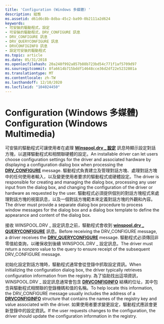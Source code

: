 ```yaml
---
title: 'Configuration (Windows 多媒體) '
description: 組態
ms.assetid: d61d6c8b-8dba-45c2-ba99-0b2111a2d624
keywords:
- 可安裝的驅動程式，設定
- 可安裝的驅動程式，DRV_CONFIGURE 訊息
- DRV_CONFIGURE 訊息
- DRV_QUERYCONFIGURE 訊息
- DRVCONFIGINFO 訊息
- 設定可安裝的驅動程式
ms.topic: article
ms.date: 05/31/2018
ms.openlocfilehash: 20a248f992a857b88b723bd54c771f1af5709d97
ms.sourcegitcommit: 8fa6614b715bddf14648cce36d2df22e5232801a
ms.translationtype: MT
ms.contentlocale: zh-TW
ms.lasthandoff: 12/10/2020
ms.locfileid: "104024450"
---
```

# <a name="configuration-windows-multimedia"></a><span data-ttu-id="0eae8-109">Configuration (Windows 多媒體) </span><span class="sxs-lookup"><span data-stu-id="0eae8-109">Configuration (Windows Multimedia)</span></span>

<span data-ttu-id="0eae8-110">可安裝的驅動程式可讓使用者在處理 [**Winspool.drv \_ 設定**](drv-configure.md) 訊息時顯示設定對話方塊，以選擇驅動程式和相關聯硬體的設定。</span><span class="sxs-lookup"><span data-stu-id="0eae8-110">An installable driver can let users choose configuration settings for the driver and associated hardware by displaying a configuration dialog box when processing the [**DRV\_CONFIGURE**](drv-configure.md) message.</span></span> <span data-ttu-id="0eae8-111">驅動程式負責建立及管理對話方塊、處理對話方塊中的任何使用者輸入，以及變更使用者要求的驅動程式或硬體設定。</span><span class="sxs-lookup"><span data-stu-id="0eae8-111">The driver is responsible for creating and managing the dialog box, processing any user input from the dialog box, and changing the configuration of the driver or hardware as requested by the user.</span></span> <span data-ttu-id="0eae8-112">驅動程式必須提供個別的對話方塊程式來處理對話方塊的視窗訊息，以及一個對話方塊範本來定義對話方塊的外觀和內容。</span><span class="sxs-lookup"><span data-stu-id="0eae8-112">The driver must provide a separate dialog box procedure to process window messages for the dialog box and a dialog box template to define the appearance and content of the dialog box.</span></span>

<span data-ttu-id="0eae8-113">接收 WINSPOOL.DRV \_ 設定訊息之前，驅動程式會收到 [**winspool.drv \_ QUERYCONFIGURE**](drv-queryconfigure.md) 訊息。</span><span class="sxs-lookup"><span data-stu-id="0eae8-113">Before receiving the DRV\_CONFIGURE message, a driver receives the [**DRV\_QUERYCONFIGURE**](drv-queryconfigure.md) message.</span></span> <span data-ttu-id="0eae8-114">驅動程式必須傳回非零值給查詢，以確保收到後續 WINSPOOL.DRV \_ 設定訊息。</span><span class="sxs-lookup"><span data-stu-id="0eae8-114">The driver must return a nonzero value to the query to ensure receipt of the subsequent DRV\_CONFIGURE message.</span></span>

<span data-ttu-id="0eae8-115">初始化設定對話方塊時，驅動程式通常會從登錄中抓取設定資訊。</span><span class="sxs-lookup"><span data-stu-id="0eae8-115">When initializing the configuration dialog box, the driver typically retrieves configuration information from the registry.</span></span> <span data-ttu-id="0eae8-116">為了協助找出這項資訊，WINSPOOL.DRV \_ 設定訊息通常會包含 [**DRVCONFIGINFO**](/windows/win32/api/mmiscapi/ns-mmiscapi-drvconfiginfo) 結構的位址，其中包含與驅動程式相關聯的登錄機碼和值的名稱。</span><span class="sxs-lookup"><span data-stu-id="0eae8-116">To help locate this information, the DRV\_CONFIGURE message usually includes the address of a [**DRVCONFIGINFO**](/windows/win32/api/mmiscapi/ns-mmiscapi-drvconfiginfo) structure that contains the names of the registry key and value associated with the driver.</span></span> <span data-ttu-id="0eae8-117">如果使用者要求變更設定，驅動程式應該會更新登錄中的設定資訊。</span><span class="sxs-lookup"><span data-stu-id="0eae8-117">If the user requests changes to the configuration, the driver should update the configuration information in the registry.</span></span>

 

 
